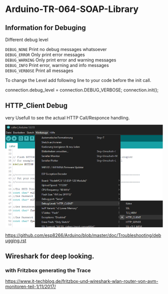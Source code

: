 # Arduino-TR-064-SOAP-Library 
## Information for Debuging 


Different debug level

`DEBUG_NONE`         Print no debug messages whatsoever  
`DEBUG_ERROR`        Only print error messages  
`DEBUG_WARNING`      Only print error and warning messages  
`DEBUG_INFO`         Print error, warning and info messages  
`DEBUG_VERBOSE`      Print all messages  

To change the Level add following line to your code before the init call.

connection.debug_level = connection.DEBUG_VERBOSE;
connection.init();

## HTTP_Client Debug

very Usefull to see the actual HTTP Call/Responce handling.

![httpclient logo](HTTP_Client_Debug.png)

https://github.com/esp8266/Arduino/blob/master/doc/Troubleshooting/debugging.rst

## Wireshark for deep looking.

### with Fritzbox generating the Trace

https://www.it-techblog.de/fritzbox-und-wireshark-wlan-router-von-avm-monitoren-teil-1/11/2017/
